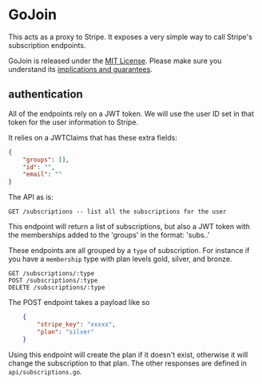 # GoJoin

This acts as a proxy to Stripe. It exposes a very simple way to call Stripe's subscription endpoints.

GoJoin is released under the [MIT License](LICENSE).
Please make sure you understand its [implications and guarantees](https://writing.kemitchell.com/2016/09/21/MIT-License-Line-by-Line.html).

## authentication
All of the endpoints rely on a JWT token. We will use the user ID set in that token for the user information to Stripe.

It relies on a JWTClaims that has these extra fields:

``` json
{
    "groups": [],
    "id": "",
    "email": ""
}
```

The API as is:

    GET /subscriptions -- list all the subscriptions for the user

This endpoint will return a list of subscriptions, but also a JWT token with the memberships added to the 'groups'
in the format: 'subs.<type>.<plan>'

These endpoints are all grouped by a `type` of subscription. For instance if you have a `membership` type with
plan levels gold, silver, and bronze.

    GET /subscriptions/:type
    POST /subscriptions/:type
    DELETE /subscriptions/:type

The POST endpoint takes a payload like so

``` json
    {
        "stripe_key": "xxxxx",
        "plan": "silver"
    }
```

Using this endpoint will create the plan if it doesn't exist, otherwise it will change the subscription to that plan.
The other responses are defined in `api/subscriptions.go`.
